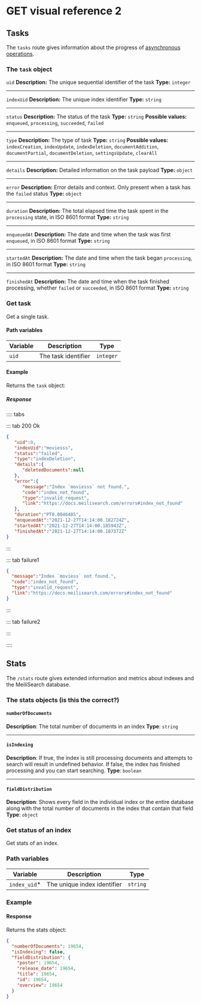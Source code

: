 # GET visual reference 2

## Tasks

The `tasks` route gives information about the progress of [asynchronous operations](/learn/advanced/asynchronous_operations.md).

### The `task` object

`uid`
**Description:** The unique sequential identifier of the task
**Type:** `integer`

***

`indexUid`
**Description:** The unique index identifier
**Type:** `string`

***

`status`
**Description:** The status of the task
**Type:** `string`
**Possible values:** `enqueued`, `processing`, `succeeded`, `failed`

***

`type`
**Description:** The type of task
**Type:** `string`
**Possible values:** `indexCreation`, `indexUpdate`, `indexDeletion`, `documentAddition`, `documentPartial`, `documentDeletion`, `settingsUpdate`, `clearAll`

***

`details`
**Description:** Detailed information on the task payload
**Type:** `object`

***

`error`
**Description:** Error details and context. Only present when a task has the `failed` status
**Type:** `object`

***

`duration`
**Description:** The total elapsed time the task spent in the `processing` state, in ISO 8601 format
**Type:** `string`

***

`enqueuedAt`
**Description:** The date and time when the task was first `enqueued`, in ISO 8601 format
**Type:** `string`

***

`startedAt`
**Description:** The date and time when the task began `processing`, in ISO 8601 format
**Type:** `string`

***

`finishedAt`
**Description:** The date and time when the task finished processing, whether `failed` or `succeeded`, in ISO 8601 format
**Type:** `string`

### Get task

<RouteHighlighter method="GET" route="/tasks/:uid"/>

Get a single task.

#### Path variables

| Variable      | Description           | Type    |
| ------------- | --------------------- |---------|
| `uid`         | The task identifier   |`integer`|

#### Example

Returns the `task` object:

##### Response

:::: tabs

::: tab 200 Ok

```json
{
   "uid":8,
   "indexUid":"moviesss",
   "status":"failed",
   "type":"indexDeletion",
   "details":{
      "deletedDocuments":null
   },
   "error":{
      "message":"Index `moviesss` not found.",
      "code":"index_not_found",
      "type":"invalid_request",
      "link":"https://docs.meilisearch.com/errors#index_not_found"
   },
   "duration":"PT0.004648S",
   "enqueuedAt":"2021-12-27T14:14:00.182724Z",
   "startedAt":"2021-12-27T14:14:00.185943Z",
   "finishedAt":"2021-12-27T14:14:00.187372Z"
}
```

:::

::: tab failure1

```json
{
  "message":"Index `moviess` not found.",
  "code":"index_not_found",
  "type":"invalid_request",
  "link":"https://docs.meilisearch.com/errors#index_not_found"
}
```

:::

::: tab failure2

:::

::::

## Stats

The `/stats` route gives extended information and metrics about indexes and the MeiliSearch database.

### The stats objects (is this the correct?)

#### `numberOfDocuments`

**Description**: The total number of documents in an index
**Type**: `string`

***

#### `isIndexing`

**Description**: If true, the index is still processing documents and attempts to search will result in undefined behavior. If false, the index has finished processing and you can start searching.
**Type**: `boolean`

***

#### `fieldDistribution`

**Description**: Shows every field in the individual index or the entire database along with the total number of documents in the index that contain that field
**Type**: `object`

### Get status of an index

<RouteHighlighter method="GET" route="/indexes/:index_uid/stats"/>

Get stats of an index.

### Path variables

| Variable        | Description                                                       | Type   |
| --------------- | ----------------------------------------------------------------- |--------|
| `index_uid`*    | The unique index identifier                                       |`string`|

### Example

<CodeSamples id="get_index_stats_1" />

#### Response

Returns the stats object:

```json
{
  "numberOfDocuments": 19654,
  "isIndexing": false,
  "fieldDistribution": {
    "poster": 19654,
    "release_date": 19654,
    "title": 19654,
    "id": 19654,
    "overview": 19654
  }
}
```
